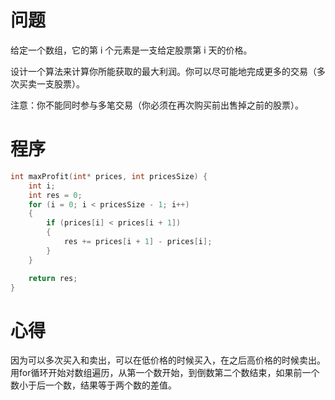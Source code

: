 # 问题
给定一个数组，它的第 i 个元素是一支给定股票第 i 天的价格。

设计一个算法来计算你所能获取的最大利润。你可以尽可能地完成更多的交易（多次买卖一支股票）。

注意：你不能同时参与多笔交易（你必须在再次购买前出售掉之前的股票）。

# 程序
```C
int maxProfit(int* prices, int pricesSize) {
    int i;
    int res = 0;
    for (i = 0; i < pricesSize - 1; i++)
    {
    	if (prices[i] < prices[i + 1])
    	{
    		res += prices[i + 1] - prices[i];
    	}
    }

    return res;
}
```
# 心得
因为可以多次买入和卖出，可以在低价格的时候买入，在之后高价格的时候卖出。用for循环开始对数组遍历，从第一个数开始，到倒数第二个数结束，如果前一个数小于后一个数，结果等于两个数的差值。